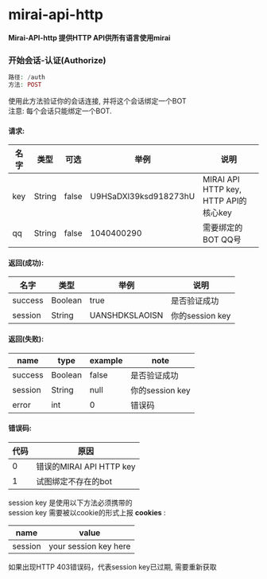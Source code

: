 # mirai-api-http

<b>
Mirai-API-http 提供HTTP API供所有语言使用mirai<br>
</b>
 
### 开始会话-认证(Authorize)

```php
路径: /auth
方法: POST
```
使用此方法验证你的会话连接, 并将这个会话绑定一个BOT<br>
注意: 每个会话只能绑定一个BOT.

#### 请求:<br>

|  名字    | 类型 | 可选 | 举例 | 说明 |
| --- | --- | --- | --- | --- |
| key  |  String |false|U9HSaDXl39ksd918273hU|MIRAI API HTTP key, HTTP API的核心key|
| qq   |  String |false|1040400290|需要绑定的BOT QQ号|

 
#### 返回(成功):<br>

|  名字    | 类型 | 举例 | 说明|
| --- | --- | ---  | --- |
| success |Boolean |true|是否验证成功|
| session |String |UANSHDKSLAOISN|你的session key|


#### 返回(失败):<br>

|  name    | type | example|note|
| --- | --- | ---  | --- |
| success |Boolean |false|是否验证成功|
| session |String |null|你的session key|
| error |int |0|错误码|

#### 错误码:<br>

|  代码    | 原因|
| --- | --- |
| 0 | 错误的MIRAI API HTTP key |
| 1 | 试图绑定不存在的bot|


 session key 是使用以下方法必须携带的</br>
 session key 需要被以cookie的形式上报 <b>cookies</b> :
 
 |  name    | value |
 | --- | --- |
 | session |your session key here |
 
如果出现HTTP 403错误码，代表session key已过期, 需要重新获取